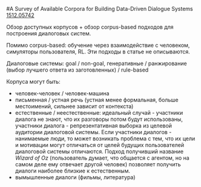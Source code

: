 #A Survey of Available Corpora for Building Data-Driven Dialogue Systems
[1512.05742](https://arxiv.org/abs/1512.05742) 

Обзор доступных корпусов + обзор corpus-based подходов для построения  диалоговых систем.

Помимо corpus-based: обучение через взаимодействие с человеком, симуляторы пользователя, RL. Эти подходы в статье не описываются.

Диалоговые системы: goal / non-goal, генеративные / ранжирование (выбор лучшего ответа из заготовленных) / rule-based

Корпуса могут быть: 
- человек-человек / человек-машина
- письменная / устная речь (устная менее формальная, больше местоимений, сильнее зависит от контекста)
- естественные / неестественные: идеальный случай - участники диалога не знают, что их разговоры потом будут использованы, участники диалога - репрезентативная выборка из целевой аудитории диалоговой системы.
Если участники диалогов - нанимаемые люди, то может возникать проблема с тем, что их цели и мотивации могут отличаться от целей будущих пользователей диалоговой системы отличаются.
Подход получивший название *Wizard of Oz* (пользователь думает, что общается с агентом, но на самом деле ему отвечает другой человек) позволяет получить диалоги наиболее близкие к естественным.
- вымышленные диалоги (фильмы, литература)

